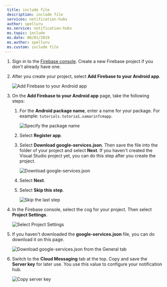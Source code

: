 ```yaml
---
 title: include file
 description: include file
 services: notification-hubs
 author: spelluru
 ms.service: notification-hubs
 ms.topic: include
 ms.date: 08/01/2019
 ms.author: spelluru
 ms.custom: include file
---
```


1. Sign in to the [Firebase console](https://console.firebase.google.com/). Create a new Firebase project if you don't already have one.
2. After you create your project, select **Add Firebase to your Android app**. 

    ![Add Firebase to your Android app](./media/notification-hubs-enable-firebase-cloud-messaging/notification-hubs-add-firebase-to-android-app.png)

3. On the **Add Firebase to your Android app** page, take the following steps: 
    1. For the **Android package name**, enter a name for your package. For example: `tutorials.tutoria1.xamarinfcmapp`. 

        ![Specify the package name](./media/notification-hubs-enable-firebase-cloud-messaging/specify-package-name-fcm-settings.png)
    2. Select **Register app**.  
    1. Select **Download google-services.json**. Then save the file into the folder of your project and select **Next**. If you haven't created the Visual Studio project yet, you can do this step after you create the project. 

        ![Download google-services.json](./media/notification-hubs-enable-firebase-cloud-messaging/download-google-service-button.png)
    6. Select **Next**. 
    7. Select **Skip this step**. 

        ![Skip the last step](./media/notification-hubs-enable-firebase-cloud-messaging/skip-this-step.png)
8. In the Firebase console, select the cog for your project. Then select **Project Settings**.

    ![Select Project Settings](./media/notification-hubs-enable-firebase-cloud-messaging/notification-hubs-firebase-console-project-settings.png)
4. If you haven't downloaded the **google-services.json** file, you can do download it on this page. 

    ![Download google-services.json from the General tab](./media/notification-hubs-enable-firebase-cloud-messaging/download-google-services-json-general-page.png)
1. Switch to the **Cloud Messaging** tab at the top. Copy and save the **Server key** for later use. You use this value to configure your notification hub.

    ![Copy server key](./media/notification-hubs-enable-firebase-cloud-messaging/server-key.png)
